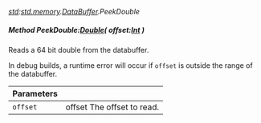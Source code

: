 _[std](../../modules/std/std-module.md):[std.memory](../../modules/std/std-memory.md).[DataBuffer](../../modules/std/std-memory-databuffer.md).PeekDouble_
##### Method PeekDouble:[Double](../../modules/wonkey/wonkey-types-double.md)( offset:[Int](../../modules/wonkey/wonkey-types-int.md) )
Reads a 64 bit double from the databuffer.

In debug builds, a runtime error will occur if `offset` is outside the range of the databuffer.

| Parameters |    |
|:-----------|:---|
| `offset` | offset The offset to read. |
